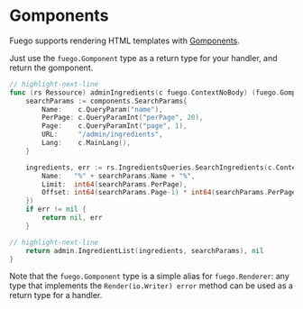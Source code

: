 # Gomponents

Fuego supports rendering HTML templates with [Gomponents](https://github.com/maragudk/gomponents).

Just use the `fuego.Gomponent` type as a return type for your handler,
and return the gomponent.

```go
// highlight-next-line
func (rs Ressource) adminIngredients(c fuego.ContextNoBody) (fuego.Gomponent, error) {
	searchParams := components.SearchParams{
		Name:    c.QueryParam("name"),
		PerPage: c.QueryParamInt("perPage", 20),
		Page:    c.QueryParamInt("page", 1),
		URL:     "/admin/ingredients",
		Lang:    c.MainLang(),
	}

	ingredients, err := rs.IngredientsQueries.SearchIngredients(c.Context(), store.SearchIngredientsParams{
		Name:   "%" + searchParams.Name + "%",
		Limit:  int64(searchParams.PerPage),
		Offset: int64(searchParams.Page-1) * int64(searchParams.PerPage),
	})
	if err != nil {
		return nil, err
	}

// highlight-next-line
	return admin.IngredientList(ingredients, searchParams), nil
}
```

Note that the `fuego.Gomponent` type is a simple alias for `fuego.Renderer`:
any type that implements the `Render(io.Writer) error`
method can be used as a return type for a handler.
